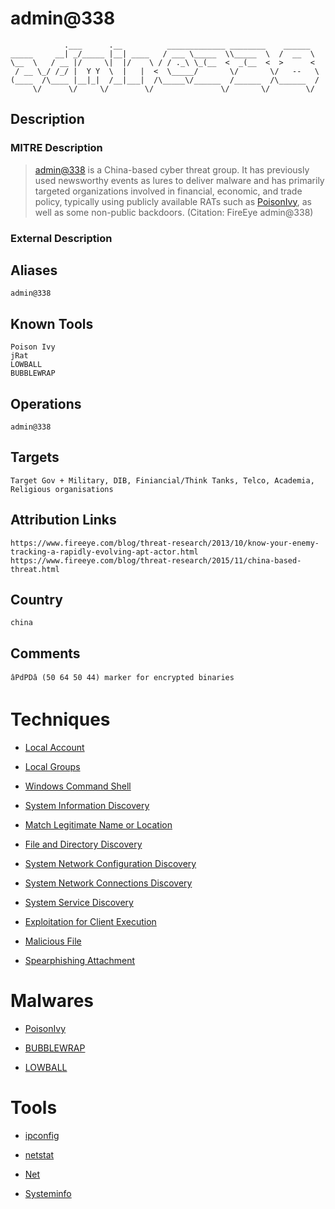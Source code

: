 
# admin@338

```
            .___      .__          _____________ ________    ______  
_____     __| _/_____ |__| ____   / ___ \_____  \\_____  \  /  __  \ 
\__  \   / __ |/     \|  |/    \ / / ._\ \_(__  <  _(__  <  >      < 
 / __ \_/ /_/ |  Y Y  \  |   |  <  \_____/       \/       \/   --   \
(____  /\____ |__|_|  /__|___|  /\_____\/______  /______  /\______  /
     \/      \/     \/        \/               \/       \/        \/ 

```

## Description

### MITRE Description

> [admin@338](https://attack.mitre.org/groups/G0018) is a China-based cyber threat group. It has previously used newsworthy events as lures to deliver malware and has primarily targeted organizations involved in financial, economic, and trade policy, typically using publicly available RATs such as [PoisonIvy](https://attack.mitre.org/software/S0012), as well as some non-public backdoors. (Citation: FireEye admin@338)

### External Description

> 

## Aliases

```
admin@338
```

## Known Tools

```
Poison Ivy
jRat
LOWBALL
BUBBLEWRAP
```

## Operations

```
admin@338
```

## Targets

```
Target Gov + Military, DIB, Finiancial/Think Tanks, Telco, Academia, Religious organisations
```

## Attribution Links

```
https://www.fireeye.com/blog/threat-research/2013/10/know-your-enemy-tracking-a-rapidly-evolving-apt-actor.html
https://www.fireeye.com/blog/threat-research/2015/11/china-based-threat.html
```

## Country

```
china
```

## Comments

```
âPdPDâ (50 64 50 44) marker for encrypted binaries
```

# Techniques


* [Local Account](../techniques/Local-Account.md)

* [Local Groups](../techniques/Local-Groups.md)
    
* [Windows Command Shell](../techniques/Windows-Command-Shell.md)
    
* [System Information Discovery](../techniques/System-Information-Discovery.md)
    
* [Match Legitimate Name or Location](../techniques/Match-Legitimate-Name-or-Location.md)
    
* [File and Directory Discovery](../techniques/File-and-Directory-Discovery.md)
    
* [System Network Configuration Discovery](../techniques/System-Network-Configuration-Discovery.md)
    
* [System Network Connections Discovery](../techniques/System-Network-Connections-Discovery.md)
    
* [System Service Discovery](../techniques/System-Service-Discovery.md)
    
* [Exploitation for Client Execution](../techniques/Exploitation-for-Client-Execution.md)
    
* [Malicious File](../techniques/Malicious-File.md)
    
* [Spearphishing Attachment](../techniques/Spearphishing-Attachment.md)
    

# Malwares


* [PoisonIvy](../malwares/PoisonIvy.md)

* [BUBBLEWRAP](../malwares/BUBBLEWRAP.md)
    
* [LOWBALL](../malwares/LOWBALL.md)
    

# Tools


* [ipconfig](../tools/ipconfig.md)

* [netstat](../tools/netstat.md)
    
* [Net](../tools/Net.md)
    
* [Systeminfo](../tools/Systeminfo.md)
    
